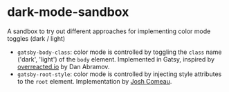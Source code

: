 # dark-mode-sandbox

A sandbox to try out different approaches for implementing color mode toggles (dark / light)

- `gatsby-body-class`: color mode is controlled by toggling the `class` name ('dark', 'light') of the `body` element. Implemented in Gatsy, inspired by [overreacted.io](https://github.com/gaearon/overreacted.io) by Dan Abramov.
- `gatsby-root-style`: color mode is controlled by injecting style attributes to the `root` element. Implementation by [Josh Comeau](https://github.com/joshwcomeau/dark-mode-minimal).
